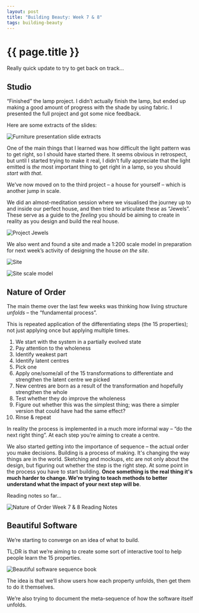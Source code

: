 ```yaml
---
layout: post
title: "Building Beauty: Week 7 & 8"
tags: building-beauty
---
```


# {{ page.title }}

Really quick update to try to get back on track…

## Studio

“Finished” the lamp project. I didn’t actually finish the lamp, but ended up making a good amount of progress with the shade by using fabric. I presented the full project and got some nice feedback.

Here are some extracts of the slides:

![Furniture presentation slide extracts](/images/posts/building-beauty/furniture-presentation.jpg)

One of the main things that I learned was how difficult the light pattern was to get right, so I should have started there. It seems obvious in retrospect, but until I started trying to make it real, I didn’t fully appreciate that the light emitted is _the_ most important thing to get right in a lamp, so you should _start with that_.

We’ve now moved on to the third project – a house for yourself – which is another jump in scale.

We did an almost-meditation session where we visualised the journey up to and inside our perfect house, and then tried to articulate these as “Jewels”. These serve as a guide to the *feeling* you should be aiming to create in reality as you design and build the real house.

![Project Jewels](/images/posts/building-beauty/jewels.jpg)

We also went and found a site and made a 1:200 scale model in preparation for next week’s activity of designing the house _on the site_.

![Site](/images/posts/building-beauty/site.jpg)

![Site scale model](/images/posts/building-beauty/1-200-model.jpg)

## Nature of Order

The main theme over the last few weeks was thinking how living structure _unfolds_ – the “fundamental process”.

This is repeated application of the differentiating steps (the 15 properties); not just applying once but applying multiple times.

1. We start with the system in a partially evolved state
2. Pay attention to the wholeness
3. Identify weakest part
4. Identify latent centres
5. Pick one
7. Apply one/some/all of the 15 transformations to differentiate and strengthen the latent centre we picked
8. New centres are born as a result of the transformation and hopefully strengthen the whole
9. Test whether they do improve the wholeness
10. Figure out whether this was the simplest thing; was there a simpler version that could have had the same effect?
11. Rinse & repeat

In reality the process is implemented in a much more informal way – “do the next right thing”. At each step you’re aiming to create a centre.

We also started getting into the importance of sequence – the actual order you make decisions. Building is a process of making. It's changing the way things are in the world. Sketching and mockups, etc are not only about the design, but figuring out whether the step is the right step. At some point in the process you have to start building. **Once something is the real thing it's much harder to change. We're trying to teach methods to better understand what the impact of your next step will be**.

Reading notes so far…

![Nature of Order Week 7 & 8 Reading Notes](/images/posts/building-beauty/nature-of-order-week-7-8.jpg)

## Beautiful Software

We’re starting to converge on an idea of what to build.

TL;DR is that we’re aiming to create some sort of interactive tool to help people learn the 15 properties.

![Beautiful software sequence book](/images/posts/building-beauty/sequence-book.jpg)

The idea is that we’ll show users how each property unfolds, then get them to do it themselves.

We’re also trying to document the meta-sequence of how the software itself unfolds.
